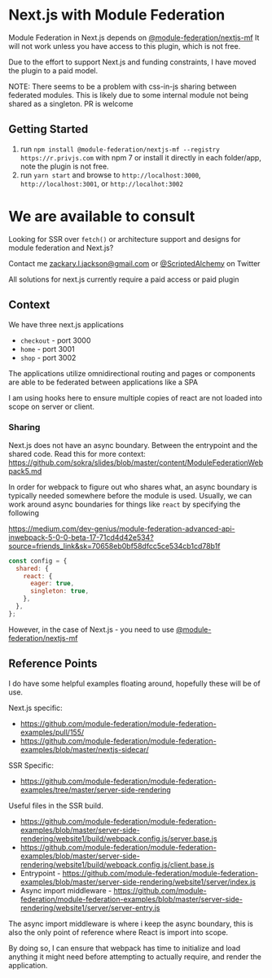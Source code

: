 # Next.js with Module Federation

Module Federation in Next.js depends on <a href="https://app.privjs.com/buy/packageDetail?pkg=@module-federation/nextjs-mf">@module-federation/nextjs-mf</a> It will not work unless you have access to this plugin, which is not free.

Due to the effort to support Next.js and funding constraints, I have moved the plugin to a paid model.

NOTE: There seems to be a problem with css-in-js sharing between federated modules. This is likely due to some internal module not being shared as a singleton. PR is welcome

## Getting Started

1. run `npm install @module-federation/nextjs-mf --registry https://r.privjs.com` with npm 7 or install it directly in each folder/app, note the plugin is not free.
2. run `yarn start` and browse to `http://localhost:3000`, `http://localhost:3001`, or `http://localhot:3002`

# We are available to consult

Looking for SSR over `fetch()` or architecture support and designs for module federation and Next.js?

Contact me <a href="mailto:zackary.l.jackson@gmail.com">zackary.l.jackson@gmail.com</a> or <a href="https://twitter.com/scriptedalchemy">@ScriptedAlchemy</a> on Twitter

All solutions for next.js currently require a paid access or paid plugin

## Context

We have three next.js applications

- `checkout` - port 3000
- `home` - port 3001
- `shop` - port 3002

The applications utilize omnidirectional routing and pages or components are able to be federated between applications like a SPA

I am using hooks here to ensure multiple copies of react are not loaded into scope on server or client.

### Sharing

Next.js does not have an async boundary. Between the entrypoint and the shared code.
Read this for more context: https://github.com/sokra/slides/blob/master/content/ModuleFederationWebpack5.md

In order for webpack to figure out who shares what, an async boundary is typically needed somewhere before the module is used.
Usually, we can work around async boundaries for things like `react` by specifying the following

https://medium.com/dev-genius/module-federation-advanced-api-inwebpack-5-0-0-beta-17-71cd4d42e534?source=friends_link&sk=70658eb0bf58dfcc5ce534cb1cd78b1f

```js
const config = {
  shared: {
    react: {
      eager: true,
      singleton: true,
    },
  },
};
```

However, in the case of Next.js - you need to use <a href="https://app.privjs.com/buy/packageDetail?pkg=@module-federation/nextjs-mf">@module-federation/nextjs-mf</a>

## Reference Points

I do have some helpful examples floating around, hopefully these will be of use.

Next.js specific:

- https://github.com/module-federation/module-federation-examples/pull/155/
- https://github.com/module-federation/module-federation-examples/blob/master/nextjs-sidecar/

SSR Specific:

- https://github.com/module-federation/module-federation-examples/tree/master/server-side-rendering

Useful files in the SSR build.

- https://github.com/module-federation/module-federation-examples/blob/master/server-side-rendering/website1/build/webpack.config.js/server.base.js
- https://github.com/module-federation/module-federation-examples/blob/master/server-side-rendering/website1/build/webpack.config.js/client.base.js
- Entrypoint - https://github.com/module-federation/module-federation-examples/blob/master/server-side-rendering/website1/server/index.js
- Async import middleware - https://github.com/module-federation/module-federation-examples/blob/master/server-side-rendering/website1/server/server-entry.js

The async import middleware is where i keep the async boundary, this is also the only point of reference where React is import into scope.

By doing so, I can ensure that webpack has time to initialize and load anything it might need before attempting to actually require, and render the application.
